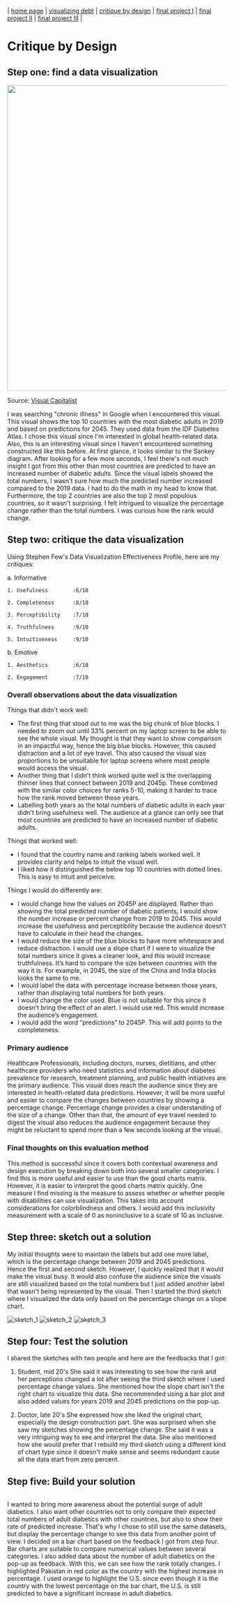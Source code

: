 | [home page](https://merlinwijaya.github.io/tswd-portfolio/) | [visualizing debt](dataviz2.md) | [critique by design](critique-by-design.md) | [final project I](final-project-part-one) | [final project II](final-project-part-two) | [final project III](final-project-part-three) |

# Critique by Design
## Step one: find a data visualization
<img src="critiquebydesign.jpeg" width="700"/>

Source: [Visual Capitalist](https://www.visualcapitalist.com/sp/the-high-cost-of-chronic-diseases-worldwide/)

I was searching "chronic illness" in Google when I encountered this visual. This visual shows the top 10 countries with the most diabetic adults in 2019 and based on predictions for 2045. They used data from the IDF Diabetes Atlas. I chose this visual since I'm interested in global health-related data. Also, this is an interesting visual since I haven't encountered something constructed like this before. At first glance, it looks similar to the Sankey diagram. After looking for a few more seconds, I feel there's not much insight I got from this other than most countries are predicted to have an increased number of diabetic adults. Since the visual labels showed the total numbers, I wasn't sure how much the predicted number increased compared to the 2019 data. I had to do the math in my head to know that. Furthermore, the top 2 countries are also the top 2 most populous countries, so it wasn't surprising. I felt intrigued to visualize the percentage change rather than the total numbers. I was curious how the rank would change.

## Step two: critique the data visualization
Using Stephen Few's Data Visualization Effectiveness Profile, here are my critiques:

a. Informative

    1. Usefulness        :6/10

    2. Completeness      :8/10 
    
    3. Perceptibility    :7/10
    
    4. Truthfulness      :9/10
    
    5. Intuitiveness     :9/10

b. Emotive
    
    1. Aesthetics        :6/10
    
    2. Engagement        :7/10

### Overall observations about the data visualization
Things that didn't work well:
- The first thing that stood out to me was the big chunk of blue blocks. I needed to zoom out until 33% percent on my laptop screen to be able to see the whole visual. My thought is that they want to show comparison in an impactful way, hence the big blue blocks. However, this caused distraction and a lot of eye travel. This also caused the visual size proportions to be unsuitable for laptop screens where most people would access the visual.
- Another thing that I didn’t think worked quite well is the overlapping thinner lines that connect between 2019 and 2045p. These combined with the similar color choices for ranks 5-10, making it harder to trace how the rank moved between those years.
- Labelling both years as the total numbers of diabetic adults in each year didn't bring usefulness well. The audience at a glance can only see that most countries are predicted to have an increased number of diabetic adults. 

Things that worked well:
- I found that the country name and ranking labels worked well. It provides clarity and helps to intuit the visual well.
- I liked how it distinguished the below top 10 countries with dotted lines. This is easy to intuit and perceive.

Things I would do differently are:
- I would change how the values on 2045P are displayed. Rather than showing the total predicted number of diabetic patients, I would show the number increase or percent change from 2019 to 2045. This would increase the usefulness and perceptibility because the audience doesn’t have to calculate in their head the changes. 
- I would reduce the size of the blue blocks to have more whitespace and reduce distraction. I would use a slope chart if I were to visualize the total numbers since it gives a cleaner look, and this would increase truthfulness. It’s hard to compare the size between countries with the way it is. For example, in 2045, the size of the China and India blocks looks the same to me.
- I would label the data with percentage increase between those years, rather than displaying total numbers for both years.
- I would change the color used. Blue is not suitable for this since it doesn’t bring the effect of an alert. I would use red. This would increase the audience’s engagement. 
- I would add the word “predictions” to 2045P. This will add points to the completeness.

### Primary audience
Healthcare Professionals, including doctors, nurses, dietitians, and other healthcare providers who need statistics and information about diabetes prevalence for research, treatment planning, and public health initiatives are the primary audience. This visual does reach the audience since they are interested in health-related data predictions. However, it will be more useful and easier to compare the changes between countries by showing a percentage change. Percentage change provides a clear understanding of the size of a change. Other than that, the amount of eye travel needed to digest the visual also reduces the audience engagement because they might be reluctant to spend more than a few seconds looking at the visual.

### Final thoughts on this evaluation method 
This method is successful since it covers both contextual awareness and design execution by breaking down both into several smaller categories. I find this is more useful and easier to use than the good charts matrix. However, it is easier to interpret the good charts matrix quickly. One measure I find missing is the measure to assess whether or whether people with disabilities can use visualization. This takes into account considerations for colorblindness and others. I would add this inclusivity measurement with a scale of 0 as noninclusive to a scale of 10 as inclusive.

## Step three: sketch out a solution
My initial thoughts were to maintain the labels but add one more label, which is the percentage change between 2019 and 2045 predictions. Hence the first and second sketch. However, I quickly realized that it would make the visual busy. It would also confuse the audience since the visuals are still visualized based on the total numbers but I just added another label that wasn't being represented by the visual. Then I started the third sketch where I visualized the data only based on the percentage change on a slope chart. 

![sketch_1](sketch_1.jpeg)
![sketch_2](sketch_2.jpeg)
![sketch_3](sketch_3.jpeg)

## Step four: Test the solution
I shared the sketches with two people and here are the feedbacks that I got:

1. Student, mid 20's
She said it was interesting to see how the rank and her perceptions changed a lot after seeing the third sketch where I used percentage change values. She mentioned how the slope chart isn't the right chart to visualize this data. She recommended using a bar plot and also added values for years 2019 and 2045 predictions on the pop-up. 

2. Doctor, late 20's
She expressed how she liked the original chart, especially the design construction part. She was surprised when she saw my sketches showing the percentage change. She said it was a very intriguing way to see and interpret the data. She also mentioned how she would prefer that I rebuild my third sketch using a different kind of chart type since it doesn't make sense and seems redundant cause all the data start from zero percent.

## Step five: Build your solution
<div style="display: inline-block; width: 60%;">
    <div class="flourish-embed flourish-chart" data-src="visualisation/15077155"><script src="https://public.flourish.studio/resources/embed.js"></script></div>
</div>

I wanted to bring more awareness about the potential surge of adult diabetics. I also want other countries not to only compare their expected total numbers of adult diabetics with other countries, but also to show their rate of predicted increase. That's why I chose to still use the same datasets, but display the percentage change to see this data from another point of view. I decided on a bar chart based on the feedback I got from step four. Bar charts are suitable to compare numerical values between several categories. I also added data about the number of adult diabetics on the pop-up as feedback. With this, we can see how the rank totally changes. I highlighted Pakistan in red color as the country with the highest increase in percentage. I used orange to highlight the U.S. since even though it is the country with the lowest percentage on the bar chart, the U.S. is still predicted to have a significant increase in adult diabetics.
